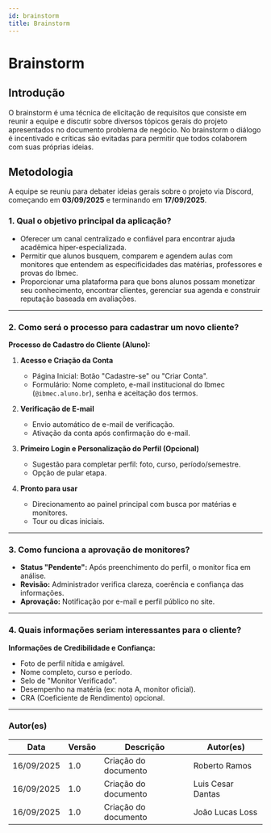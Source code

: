 ```yaml
---
id: brainstorm
title: Brainstorm
---
```


# Brainstorm

## Introdução

O brainstorm é uma técnica de elicitação de requisitos que consiste em reunir a equipe e discutir sobre diversos tópicos gerais do projeto apresentados no documento problema de negócio. No brainstorm o diálogo é incentivado e críticas são evitadas para permitir que todos colaborem com suas próprias ideias.

## Metodologia

A equipe se reuniu para debater ideias gerais sobre o projeto via Discord, começando em **03/09/2025** e terminando em **17/09/2025**.


### 1. Qual o objetivo principal da aplicação?

- Oferecer um canal centralizado e confiável para encontrar ajuda acadêmica hiper-especializada.
- Permitir que alunos busquem, comparem e agendem aulas com monitores que entendem as especificidades das matérias, professores e provas do Ibmec.
- Proporcionar uma plataforma para que bons alunos possam monetizar seu conhecimento, encontrar clientes, gerenciar sua agenda e construir reputação baseada em avaliações.

---

### 2. Como será o processo para cadastrar um novo cliente?

**Processo de Cadastro do Cliente (Aluno):**

1. **Acesso e Criação da Conta**
   - Página Inicial: Botão "Cadastre-se" ou "Criar Conta".
   - Formulário: Nome completo, e-mail institucional do Ibmec (`@ibmec.aluno.br`), senha e aceitação dos termos.

2. **Verificação de E-mail**
   - Envio automático de e-mail de verificação.
   - Ativação da conta após confirmação do e-mail.

3. **Primeiro Login e Personalização do Perfil (Opcional)**
   - Sugestão para completar perfil: foto, curso, período/semestre.
   - Opção de pular etapa.

4. **Pronto para usar**
   - Direcionamento ao painel principal com busca por matérias e monitores.
   - Tour ou dicas iniciais.

---

### 3. Como funciona a aprovação de monitores?

- **Status "Pendente":** Após preenchimento do perfil, o monitor fica em análise.
- **Revisão:** Administrador verifica clareza, coerência e confiança das informações.
- **Aprovação:** Notificação por e-mail e perfil público no site.

---

### 4. Quais informações seriam interessantes para o cliente?

**Informações de Credibilidade e Confiança:**

- Foto de perfil nítida e amigável.
- Nome completo, curso e período.
- Selo de "Monitor Verificado".
- Desempenho na matéria (ex: nota A, monitor oficial).
- CRA (Coeficiente de Rendimento) opcional.

---

### Autor(es)

| Data       | Versão | Descrição           | Autor(es)               |
|------------|--------|---------------------|-------------------------|
| 16/09/2025 | 1.0    | Criação do documento| Roberto Ramos           |
| 16/09/2025 | 1.0    | Criação do documento| Luis Cesar Dantas       |
| 16/09/2025 | 1.0    | Criação do documento| João Lucas Loss         |
